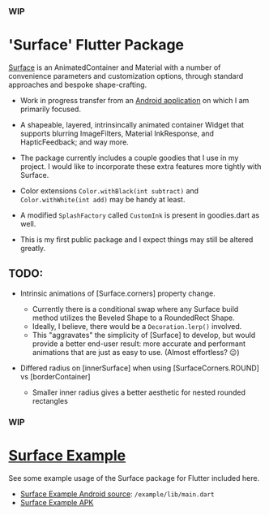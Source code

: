 ### WIP
# 'Surface' Flutter Package

[Surface](https://github.com/Zabadam/surface) is an AnimatedContainer and Material with a number of convenience parameters and customization options, through standard approaches and bespoke shape-crafting.

 * Work in progress transfer from an [Android application](https://play.google.com/store/apps/details?id=com.zaba.bug_bash 'Bug Bash in the Play Store') on which I am primarily focused.

* A shapeable, layered, intrinsincally animated container Widget that supports blurring ImageFilters, Material InkResponse, and HapticFeedback; and way more.

* The package currently includes a couple goodies that I use in my project. I would like to incorporate these extra features more tightly with Surface.

* Color extensions `Color.withBlack(int subtract)` and `Color.withWhite(int add)` may be handy at least.

* A modified `SplashFactory` called `CustomInk` is present in goodies.dart as well.

* This is my first public package and I expect things may still be altered greatly.

## TODO:

- Intrinsic animations of [Surface.corners] property change.
    - Currently there is a conditional swap where any Surface build method utilizes the Beveled Shape to a RoundedRect Shape.
    - Ideally, I believe, there would be a `Decoration.lerp()` involved.
    - This "aggravates" the simplicity of [Surface] to develop, but would provide a better end-user result: more accurate and performant animations that are just as easy to use. (Almost effortless? 😉)

- Differed radius on [innerSurface] when using [SurfaceCorners.ROUND] vs [borderContainer]
    - Smaller inner radius gives a better aesthetic for nested rounded rectangles

### WIP
# [Surface Example](https://github.com/Zabadam/surface/example)

See some example usage of the Surface package for Flutter included here.
- [Surface Example Android source](https://github.com/Zabadam/surface/example/lib/main.dart): `/example/lib/main.dart`
- [Surface Example APK](https://github.com/Zabadam/surface/example/build/app/outputs/flutter-apk/app-release.apk)

